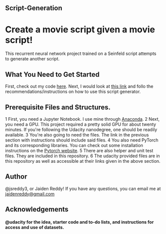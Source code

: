 ## Script-Generation
# Create a movie script given a movie script!

This recurrent neural network project trained on a Seinfeld script attempts to generate another script.

## What You Need to Get Started
First, check out my code [here]().
Next, I would look at [this link]() and follo the recommendations/instructions on how to use this script generator.

## Prerequisite Files and Structures.
1 First, you need a Jupyter Notebook. I use mine through [Anaconda]().
2 Next, you need a GPU. This project required a pretty solid GPU for about twenty minutes. If you're following the Udacity nanodegree, one should be readily available.
3 You're also going to need the files. The link in the previous section with instructions should include said files.
4 You also need PyTorch and its corresponding libraries. You can check out some installation instructions on the [Pytorch website]().
5 There are also helper and unit test files. They are included in this repository.
6 The udacity provided files are in this repository as well as accessible at their links given in the above section.

## Author
@jsreddy3, or Jaiden Reddy! If you have any questions, you can email me at jaidenreddy@gmail.com

## Acknowledgements
#### @udacity for the idea, starter code and to-do lists, and instructions for access and use of datasets. 
